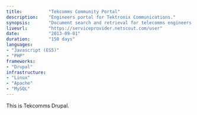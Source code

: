 ```yaml
---
title: 			"Tekcomms Community Portal"
description:	"Engineers portal for Tektronix Communications."
synopsis:		"Document search and retrieval for telecomms engineers using Tektronix products."
liveurl:		"https://serviceprovider.netscout.com/user"
date:			"2013-09-01"
duration:		"150 days"
languages: 		
- "Javascript (ES5)"
- "PHP"
frameworks:
- "Drupal"
infrastructure:
- "Linux"
- "Apache"
- "MySQL"
---
```


This is Tekcomms Drupal.